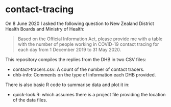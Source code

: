 # contact-tracing

On 8 June 2020 I asked the following question to New Zealand District Health Boards and Ministry of Health:

> Based on the Official Information Act, please provide me with a table with the number of people working in COVID-19 contact tracing for each day from 1 December 2019 to 31 May 2020.

This repository compiles the replies from the DHB in two CSV files:

* contact-tracers.csv: A count of the number of contact tracers.
* dhb-info: Comments on the type of information each DHB provided.

There is also basic R code to summarise data and plot it in:

* quick-look.R: which assumes there is a project file providing the location of the data files.